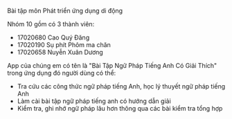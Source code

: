 Bài tập môn Phát triển ứng dụng di động

Nhóm 10 gồm có 3 thành viên:
- 17020680 Cao Quý Đăng
- 17020190 Sụ phít Phôm ma chăn
- 17020658 Nuyễn Xuân Dương

App của chúng em có tên là "Bài Tập Ngữ Pháp Tiếng Anh Có Giải Thích" trong ứng dụng đó người dùng có thể:
- Tra cứu các công thức ngữ pháp tiếng Anh, học lý thuyết ngữ pháp tiếng Anh
- Làm cài bài tập ngữ pháp tiếng anh có hướng dẫn giải
- Kiểm tra, ghi nhớ ngữ pháp lâu hơn thông qua các bài kiểm tra tổng hợp
